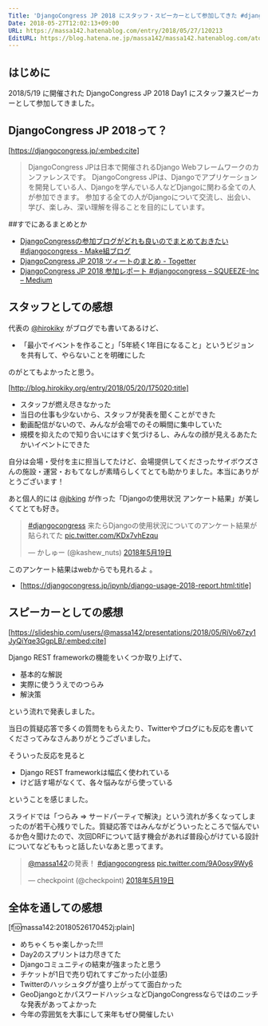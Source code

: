 ```yaml
---
Title: 'DjangoCongress JP 2018 にスタッフ・スピーカーとして参加してきた #djangocongress'
Date: 2018-05-27T12:02:13+09:00
URL: https://massa142.hatenablog.com/entry/2018/05/27/120213
EditURL: https://blog.hatena.ne.jp/massa142/massa142.hatenablog.com/atom/entry/17391345971648350652
---
```


## はじめに

2018/5/19 に開催された DjangoCongress JP 2018 Day1 にスタッフ兼スピーカーとして参加してきました。

## DjangoCongress JP 2018って？

[https://djangocongress.jp/:embed:cite]

> DjangoCongress JPは日本で開催されるDjango Webフレームワークのカンファレンスです。
DjangoCongress JPは、Djangoでアプリケーションを開発している人、Djangoを学んでいる人などDjangoに関わる全ての人が参加できます。
参加する全ての人がDjangoについて交流し、出会い、学び、楽しみ、深い理解を得ることを目的にしています。

##すでにあるまとめとか
+ [DjangoCongressの参加ブログがどれも良いのでまとめておきたい #djangocongress - Make組ブログ](http://blog.hirokiky.org/entry/2018/05/22/225251)
+ [DjangoCongress JP 2018 ツィートのまとめ - Togetter](https://togetter.com/li/1229165)
+ [DjangoCongress JP 2018 参加レポート #djangocongress – SQUEEZE-Inc – Medium](https://medium.com/squeeze-inc/djangocongress-jp-2018-%E5%8F%82%E5%8A%A0%E3%83%AC%E3%83%9D%E3%83%BC%E3%83%88-e0ccce62a8c2)

## スタッフとしての感想

代表の [@hirokiky](https://twitter.com/hirokiky) がブログでも書いてあるけど、

* 「最小でイベントを作ること」「5年続く1年目になること」というビジョンを共有して、やらないことを明確にした

のがとてもよかったと思う。


[http://blog.hirokiky.org/entry/2018/05/20/175020:title]


* スタッフが燃え尽きなかった
* 当日の仕事も少ないから、スタッフが発表を聞くことができた
* 動画配信がないので、みんなが会場でのその瞬間に集中していた
* 規模を抑えたので知り合いにはすぐ気づけるし、みんなの顔が見えるあたたかいイベントにできた

自分は会場・受付を主に担当してたけど、会場提供してくださったサイボウズさんの施設・運営・おもてなしが素晴らしくてとても助かりました。本当にありがとうございます！

あと個人的には [@jbking](https://twitter.com/jbking) が作った「Djangoの使用状況 アンケート結果」が美しくてとても好き。

<blockquote class="twitter-tweet" data-lang="ja"><p lang="ja" dir="ltr"><a href="https://twitter.com/hashtag/djangocongress?src=hash&amp;ref_src=twsrc%5Etfw">#djangocongress</a> 来たらDjangoの使用状況についてのアンケート結果が貼られてた <a href="https://t.co/KDx7vhEzqu">pic.twitter.com/KDx7vhEzqu</a></p>&mdash; かしゅー (@kashew_nuts) <a href="https://twitter.com/kashew_nuts/status/997644167441301504?ref_src=twsrc%5Etfw">2018年5月19日</a></blockquote>
<script async src="https://platform.twitter.com/widgets.js" charset="utf-8"></script>

このアンケート結果はwebからでも見れるよ 。

* [https://djangocongress.jp/ipynb/django-usage-2018-report.html:title]


## スピーカーとしての感想

[https://slideship.com/users/@massa142/presentations/2018/05/RjVo67zy1JyQiYqe3GgpLB/:embed:cite]

Django REST frameworkの機能をいくつか取り上げて、

+ 基本的な解説
+ 実際に使ううえでのつらみ
+ 解決策

という流れで発表しました。

当日の質疑応答で多くの質問をもらえたり、Twitterやブログにも反応を書いてくださってみなさんありがとうございました。

そういった反応を見ると

+ Django REST frameworkは幅広く使われている
+ けど話す場がなくて、各々悩みながら使っている

ということを感じました。

スライドでは「つらみ => サードパーティで解決」という流れが多くなってしまったのが若干心残りでした。質疑応答ではみんながどういったところで悩んでいるか色々聞けたので、次回DRFについて話す機会があれば普段心がけている設計についてなどももっと話したいなあと思ってます。

<blockquote class="twitter-tweet" data-lang="ja"><p lang="ja" dir="ltr"><a href="https://twitter.com/massa142?ref_src=twsrc%5Etfw">@massa142</a>の発表！ <a href="https://twitter.com/hashtag/djangocongress?src=hash&amp;ref_src=twsrc%5Etfw">#djangocongress</a> <a href="https://t.co/9A0osy9Wy6">pic.twitter.com/9A0osy9Wy6</a></p>&mdash; checkpoint (@checkpoint) <a href="https://twitter.com/checkpoint/status/997746992058064896?ref_src=twsrc%5Etfw">2018年5月19日</a></blockquote>
<script async src="https://platform.twitter.com/widgets.js" charset="utf-8"></script>


## 全体を通しての感想

[f:id:massa142:20180526170452j:plain]

+ めちゃくちゃ楽しかった!!!
+ Day2のスプリントは力尽きてた
+ Djangoコミュニティの結束が強まったと思う
+ チケットが1日で売り切れてすごかった(小並感)
+ Twitterのハッシュタグが盛り上がってて面白かった
+ GeoDjangoとかパスワードハッシュなどDjangoCongressならではのニッチな発表があってよかった
+ 今年の雰囲気を大事にして来年もぜひ開催したい

